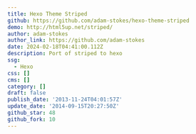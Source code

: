 ```yaml
---
title: Hexo Theme Striped
github: https://github.com/adam-stokes/hexo-theme-striped
demo: http://html5up.net/striped/
author: adam-stokes
author_link: https://github.com/adam-stokes
date: 2024-02-18T04:41:00.112Z
description: Port of striped to hexo
ssg:
  - Hexo
css: []
cms: []
category: []
draft: false
publish_date: '2013-11-24T04:01:57Z'
update_date: '2014-09-15T20:27:50Z'
github_star: 48
github_fork: 10
---
```

